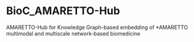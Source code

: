 # BioC_AMARETTO-Hub
AMARETTO-Hub for Knowledge Graph-based embedding of *AMARETTO multimodal and multiscale network-based biomedicine
